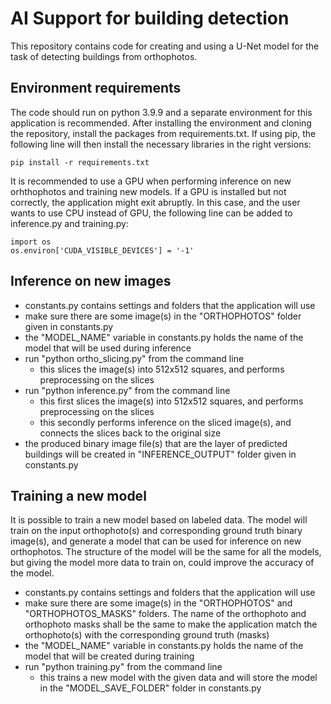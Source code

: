 # AI Support for building detection
This repository contains code for creating and using a U-Net model for the task of detecting buildings from orthophotos.

## Environment requirements
The code should run on python 3.9.9 and a separate environment for this application is recommended.
After installing the environment and cloning the repository, install the packages from requirements.txt. If using pip, the following line will then install the necessary libraries in the right versions:
```
pip install -r requirements.txt
```

It is recommended to use a GPU when performing inference on new orhthophotos and training new models. If a GPU is installed but not correctly, the application might exit abruptly. In this case, and the user wants to use CPU instead of GPU, the following line can be added to inference.py and training.py:
```
import os
os.environ['CUDA_VISIBLE_DEVICES'] = '-1'
```

## Inference on new images
* constants.py contains settings and folders that the application will use
* make sure there are some image(s) in the "ORTHOPHOTOS" folder given in constants.py
* the "MODEL_NAME" variable in constants.py holds the name of the model that will be used during inference
* run "python ortho_slicing.py" from the command line
  - this slices the image(s) into 512x512 squares, and performs preprocessing on the slices
* run "python inference.py" from the command line
  - this first slices the image(s) into 512x512 squares, and performs preprocessing on the slices
  - this secondly performs inference on the sliced image(s), and connects the slices back to the original size
* the produced binary image file(s) that are the layer of predicted buildings will be created in "INFERENCE_OUTPUT" folder given in constants.py

## Training a new model
It is possible to train a new model based on labeled data. The model will train on the input orthophoto(s) and corresponding ground truth binary image(s), and generate a model that can be used for inference on new orthophotos. The structure of the model will be the same for all the models, but giving the model more data to train on, could improve the accuracy of the model.

* constants.py contains settings and folders that the application will use
* make sure there are some image(s) in the "ORTHOPHOTOS" and "ORTHOPHOTOS_MASKS" folders. The name of the orthophoto and orthophoto masks shall be the same to make the application match the orthophoto(s) with the corresponding ground truth (masks)
* the "MODEL_NAME" variable in constants.py holds the name of the model that will be created during training
* run "python training.py" from the command line
  - this trains a new model with the given data and will store the model in the "MODEL_SAVE_FOLDER" folder in constants.py
 
